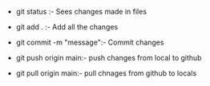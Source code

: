 - git status :- Sees changes made in files

- git add . :- Add all the changes

- git commit -m "message":- Commit changes

- git push origin main:- push changes from local to github

- git pull origin main:- pull chnages from github to locals
